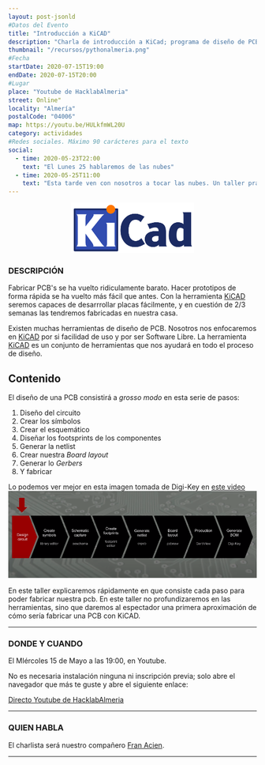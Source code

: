```yaml
---
layout: post-jsonld
#Datos del Evento
title: "Introducción a KiCAD"
description: "Charla de introducción a KiCad; programa de diseño de PCB y circuitos"
thumbnail: "/recursos/pythonalmeria.png"
#Fecha
startDate: 2020-07-15T19:00
endDate: 2020-07-15T20:00
#Lugar
place: "Youtube de HacklabAlmeria"
street: Online"
locality: "Almería"
postalCode: "04006"
map: https://youtu.be/HULkfmWL20U
category: actividades
#Redes sociales. Máximo 90 carácteres para el texto
social:
  - time: 2020-05-23T22:00
    text: "El Lunes 25 hablaremos de las nubes"
  - time: 2020-05-25T11:00
    text: "Esta tarde ven con nosotros a tocar las nubes. Un taller práctico"
---
```


<p align="center">
  <img
    src="/recursos/2020-07-15/LOGO.png"
    alt="Anarres" width="250px"/>
</p>

### DESCRIPCIÓN

Fabricar PCB's se ha vuelto ridiculamente barato. Hacer prototipos de forma rápida se ha vuelto más fácil que antes. Con la herramienta [KiCAD](https://kicad-pcb.org/) seremos capaces de desarrrollar placas fácilmente, y en cuestión de 2/3 semanas las tendremos fabricadas en nuestra casa.

Existen muchas herramientas de diseño de PCB. Nosotros nos enfocaremos en [KiCAD](https://kicad-pcb.org/) por si facilidad de uso y por ser Software Libre. La herramienta [KiCAD](https://kicad-pcb.org/) es un conjunto de herramientas que nos ayudará en todo el proceso de diseño.

## Contenido

El diseño de una PCB consistirá a *grosso modo* en esta serie de pasos:
1. Diseño del circuito
1. Crear los símbolos
1. Crear el esquemático
1. Diseñar los footsprints de los componentes
1. Generar la netlist
1. Crear nuestra *Board layout*
1. Generar lo *Gerbers*
1. Y fabricar

Lo podemos ver mejor en esta imagen tomada de Digi-Key en [este video](https://www.youtube.com/watch?v=vaCVh2SAZY4&t=588s)
![imagen1](/recursos/2020-07-15/1.PNG)

En este taller explicaremos rápidamente en que consiste cada paso para poder fabricar nuestra pcb. En este taller no profundizaremos en las herramientas, sino que daremos al espectador una primera aproximación de cómo sería fabricar una PCB con KiCAD.

---

### DONDE Y CUANDO

El MIércoles 15 de Mayo a las 19:00, en Youtube.

No es necesaria instalación ninguna ni inscripción previa; solo abre el navegador que más te guste y abre el siguiente enlace:

[Directo Youtube de HacklabAlmeria](https://youtu.be/p5309o_b4w0)

---

### QUIEN HABLA

El charlista será nuestro compañero [Fran Acien](https://github.com/acien101).

---
